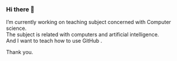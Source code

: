 ### Hi there 👋

I’m currently working on teaching subject concerned with Computer science.  
The subject  is related with computers and artificial intelligence.  
And I want to teach how to use GitHub .

Thank you.

<!--
**326sjkim/326sjkim** is a ✨ _special_ ✨ repository because its `README.md` (this file) appears on your GitHub profile.

Here are some ideas to get you started:

 🔭 I’m currently working on teaching subject concerned with Computer science.
 
- 🌱 I’m currently learning ...
- 👯 I’m looking to collaborate on ...
- 🤔 I’m looking for help with ...
- 💬 Ask me about ...
- 📫 How to reach me: ...
- 😄 Pronouns: ...
- ⚡ Fun fact: ...
-->
